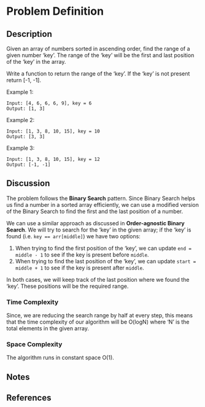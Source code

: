 # Problem Definition

## Description

Given an array of numbers sorted in ascending order, find the range of a given number ‘key’. The range of the ‘key’ will be the first and last position of the ‘key’ in the array.

Write a function to return the range of the ‘key’. If the ‘key’ is not present return [-1, -1].

Example 1:

```plaintext
Input: [4, 6, 6, 6, 9], key = 6
Output: [1, 3]
```

Example 2:

```plaintext
Input: [1, 3, 8, 10, 15], key = 10
Output: [3, 3]
```

Example 3:

```plaintext
Input: [1, 3, 8, 10, 15], key = 12
Output: [-1, -1]
```

## Discussion

The problem follows the **Binary Search** pattern. Since Binary Search helps us find a number in a sorted array efficiently, we can use a modified version of the Binary Search to find the first and the last position of a number.

We can use a similar approach as discussed in **Order-agnostic Binary Search**. We will try to search for the ‘key’ in the given array; if the ‘key’ is found (i.e. `key == arr[middle]`) we have two options:

1. When trying to find the first position of the ‘key’, we can update `end = middle - 1` to see if the key is present before `middle`.
2. When trying to find the last position of the ‘key’, we can update `start = middle + 1` to see if the key is present after `middle`.

In both cases, we will keep track of the last position where we found the ‘key’. These positions will be the required range.

### Time Complexity

Since, we are reducing the search range by half at every step, this means that the time complexity of our algorithm will be O(logN) where ‘N’ is the total elements in the given array.

### Space Complexity

The algorithm runs in constant space O(1).

## Notes

## References
